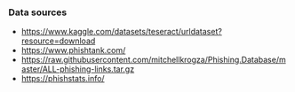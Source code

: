 ### Data sources

* https://www.kaggle.com/datasets/teseract/urldataset?resource=download
* https://www.phishtank.com/
* https://raw.githubusercontent.com/mitchellkrogza/Phishing.Database/master/ALL-phishing-links.tar.gz
* https://phishstats.info/